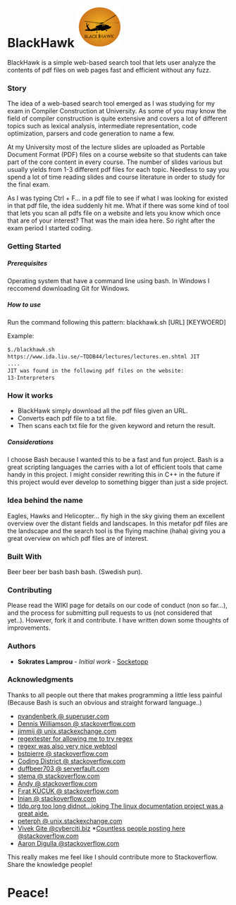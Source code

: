 # BlackHawk ![alt text](src/common/images/blackhawk_logo_color_xxsmall.png "blackhawk_logo_color")

BlackHawk is a simple web-based search tool that lets user analyze the contents of pdf files on web pages fast and efficient without any fuzz. 

### Story
The idea of a web-based search tool emerged as I was studying for my exam in Compiler Construction at University. As some of you may know the field of compiler construction is quite extensive and covers a lot of different topics such as lexical analysis, intermediate representation, code optimization, parsers and code generation to name a few. 

At my University most of the lecture slides are uploaded as Portable Document Format (PDF) files on a course website so that students can take part of the core content in every course. The number of slides various but usually yields from 1-3 different pdf files for each topic. Needless to say you spend a lot of time reading slides and course literature in order to study for the final exam. 

As I was typing Ctrl + F... in a pdf file to see if what I was looking for existed in that pdf file, the idea suddenly hit me. What if there was some kind of tool that lets you scan all pdfs file on a website and lets you know which once that are of your interest? That was the main idea here. So right after the exam period I started coding.

### Getting Started
##### Prerequisites
Operating system that have a command line using bash. In Windows I reccomend downloading Git for Windows. 
##### How to use
Run the command following this pattern: blackhawk.sh [URL] [KEYWOERD]

Example:
```
$./blackhawk.sh https://www.ida.liu.se/~TDDB44/lectures/lectures.en.shtml JIT
....
JIT was found in the following pdf files on the website:
13-Interpreters
```

### How it works
* BlackHawk simply download all the pdf files given an URL. 
* Converts each pdf file to a txt file.
* Then scans each txt file for the given keyword and return the result.

##### Considerations
I choose Bash because I wanted this to be a fast and fun project. Bash is a great scripting languages the carries with a lot of efficient tools that came handy in this project.
I might consider rewriting this in C++ in the future if this project would ever develop to something bigger than just a side project. 

### Idea behind the name
Eagles, Hawks and Helicopter... fly high in the sky giving them an excellent overview over the distant fields and landscapes. In this metafor pdf files are the landscape and the search tool is the flying machine (haha) giving you a great overview on which pdf files are of interest. 

### Built With
Beer beer ber bash bash bash. (Swedish pun).

### Contributing

Please read the WIKI page for details on our code of conduct (non so far...), and the process for submitting pull requests to us (not considered that yet..). However, fork it and contribute. I have written down some thoughts of improvements.

### Authors
* **Sokrates Lamprou** - *Initial work* - [Socketopp](https://github.com/Socketopp)

### Acknowledgments

Thanks to all people out there that makes programming a little less painful (Because Bash is such an obvious and straight forward language..)

* [pvandenberk @ superuser.com](https://superuser.com/questions/272265/getting-curl-to-output-http-status-code)
* [Dennis Williamson @ stackoverflow.com ](https://stackoverflow.com/questions/3183444/check-for-valid-link-url)
* [jimmij @ unix.stackexchange.com](https://unix.stackexchange.com/questions/183223/loop-over-files-returned-from-find)
* [regextester for allowing me to try regex ](https://www.regextester.com)
* [regexr was also very nice webtool](https://www.regexr.com/)
* [bstpierre @ stackoverflow.com](https://stackoverflow.com/questions/3236871/how-to-return-a-string-value-from-a-bash-function/3243034#3243034)
* [Coding District @ stackoverflow.com](https://stackoverflow.com/questions/4111475/how-to-do-a-logical-or-operation-in-shell-scripting)
* [duffbeer703 @ serverfault.com](https://serverfault.com/questions/7503/how-to-determine-if-a-bash-variable-is-empty)
* [stema @ stackoverflow.com](https://stackoverflow.com/questions/8374742/regex-last-occurrence)
* [Andy @ stackoverflow.com](https://stackoverflow.com/questions/19776979/regex-get-all-characters-after-last-slash-in-url)
* [Fırat KÜÇÜK @ stackoverflow.com](https://stackoverflow.com/questions/3362920/get-just-the-filename-from-a-path-in-a-bash-script)
* [Inian @ stackoverflow.com](https://stackoverflow.com/questions/50173113/loop-through-all-the-files-with-txt-extension-in-bash)
* [tldp.org too long didnot...joking The linux documentation project was a great aide.](http://tldp.org/LDP/GNU-Linux-Tools-Summary/html/x7969.htm)
* [peterph @ unix.stackexchange.com](https://unix.stackexchange.com/questions/68846/how-do-i-remove-all-sub-directories-from-within-a-directory
)
* [Vivek Gite @cyberciti.biz](https://www.cyberciti.biz/faq/finding-bash-shell-array-length-elements/)
*[Countless people posting here @stackoverflow.com](https://stackoverflow.com/questions/10582763/how-to-return-an-array-in-bash-without-using-globals)
* [Aaron Digulla @stackoverflow.com](https://stackoverflow.com/questions/29889074/how-to-wait-for-first-command-to-finish/29890106#29890106)

This really makes me feel like I should contribute more to Stackoverflow. Share the knowledge people!
# Peace!

